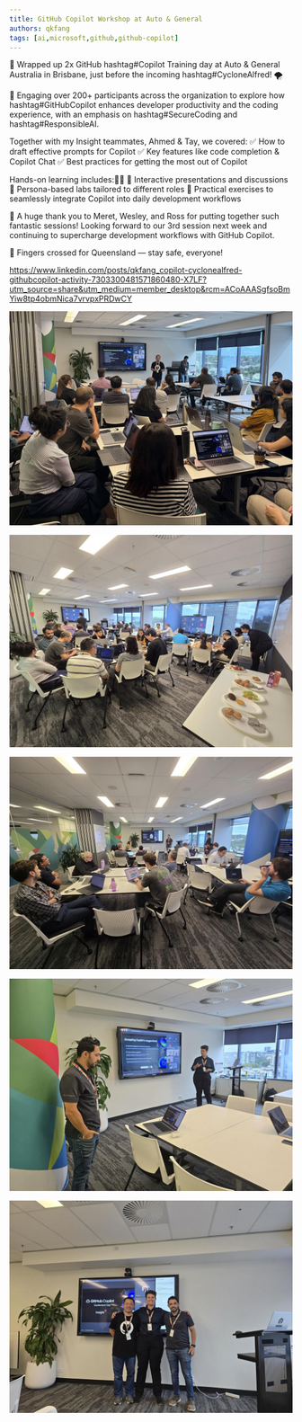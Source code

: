 ```yaml
---
title: GitHub Copilot Workshop at Auto & General
authors: qkfang
tags: [ai,microsoft,github,github-copilot]
---
```


🚀 Wrapped up 2x GitHub hashtag#Copilot Training day at Auto & General Australia in Brisbane, just before the incoming hashtag#CycloneAlfred! 🌪️

👥 Engaging over 200+ participants across the organization to explore how hashtag#GitHubCopilot enhances developer productivity and the coding experience, with an emphasis on hashtag#SecureCoding and hashtag#ResponsibleAI.

Together with my Insight teammates, Ahmed & Tay, we covered:
✅ How to draft effective prompts for Copilot
✅ Key features like code completion & Copilot Chat
✅ Best practices for getting the most out of Copilot

Hands-on learning includes:👨‍💻
🔹 Interactive presentations and discussions
🔹 Persona-based labs tailored to different roles
🔹 Practical exercises to seamlessly integrate Copilot into daily development workflows

🙌 A huge thank you to Meret, Wesley, and Ross for putting together such fantastic sessions! Looking forward to our 3rd session next week and continuing to supercharge development workflows with GitHub Copilot.

🤞 Fingers crossed for Queensland — stay safe, everyone!

https://www.linkedin.com/posts/qkfang_copilot-cyclonealfred-githubcopilot-activity-7303300481571860480-X7LF?utm_source=share&utm_medium=member_desktop&rcm=ACoAAASgfsoBmYiw8tp4obmNica7vrvpxPRDwCY

![alt text](images\2025-03-05-github-copilot-workshop-auto-and-general-1.jpg)

![alt text](images\2025-03-05-github-copilot-workshop-auto-and-general-2.jpg)

![alt text](images\2025-03-05-github-copilot-workshop-auto-and-general-3.jpg)

![alt text](images\2025-03-05-github-copilot-workshop-auto-and-general-4.jpg)

![alt text](images\2025-03-05-github-copilot-workshop-auto-and-general-5.jpg)
